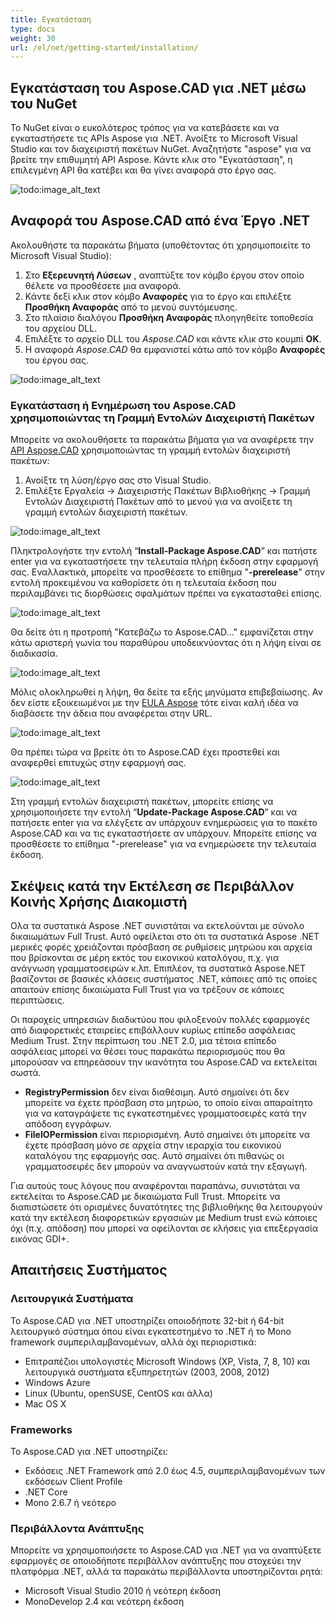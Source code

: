 ```yaml
---
title: Εγκατάσταση
type: docs
weight: 30
url: /el/net/getting-started/installation/
---
```


## **Εγκατάσταση του Aspose.CAD για .NET μέσω του NuGet**

Το NuGet είναι ο ευκολότερος τρόπος για να κατεβάσετε και να εγκαταστήσετε τις APIs Aspose για .NET. Ανοίξτε το Microsoft Visual Studio και τον διαχειριστή πακέτων NuGet. Αναζητήστε "aspose" για να βρείτε την επιθυμητή API Aspose. Κάντε κλικ στο "Εγκατάσταση", η επιλεγμένη API θα κατέβει και θα γίνει αναφορά στο έργο σας.

![todo:image_alt_text](/_assets/install/installation_1.png)

## **Αναφορά του Aspose.CAD από ένα Έργο .NET**

Ακολουθήστε τα παρακάτω βήματα (υποθέτοντας ότι χρησιμοποιείτε το Microsoft Visual Studio):

1. Στο **Εξερευνητή Λύσεων** , αναπτύξτε τον κόμβο έργου στον οποίο θέλετε να προσθέσετε μια αναφορά.
1. Κάντε δεξί κλικ στον κόμβο **Αναφορές** για το έργο και επιλέξτε **Προσθήκη Αναφοράς** από το μενού συντόμευσης.
1. Στο πλαίσιο διαλόγου **Προσθήκη Αναφοράς** πλοηγηθείτε τοποθεσία του αρχείου DLL.
1. Επιλέξτε το αρχείο DLL του *Aspose.CAD* και κάντε κλικ στο κουμπί **OK**.
1. Η αναφορά *Aspose.CAD* θα εμφανιστεί κάτω από τον κόμβο **Αναφορές** του έργου σας.

![todo:image_alt_text](/_assets/install/installation_2.png)

### **Εγκατάσταση ή Ενημέρωση του Aspose.CAD χρησιμοποιώντας τη Γραμμή Εντολών Διαχειριστή Πακέτων**

Μπορείτε να ακολουθήσετε τα παρακάτω βήματα για να αναφέρετε την [API Aspose.CAD](https://www.nuget.org/packages/Aspose.CAD/) χρησιμοποιώντας τη γραμμή εντολών διαχειριστή πακέτων:

1. Ανοίξτε τη λύση/έργο σας στο Visual Studio.
1. Επιλέξτε Εργαλεία -> Διαχειριστής Πακέτων Βιβλιοθήκης -> Γραμμή Εντολών Διαχειριστή Πακέτων από το μενού για να ανοίξετε τη γραμμή εντολών διαχειριστή πακέτων.

![todo:image_alt_text](/_assets/install/installation_3.png)

Πληκτρολογήστε την εντολή “**Install-Package Aspose.CAD**” και πατήστε enter για να εγκαταστήσετε την τελευταία πλήρη έκδοση στην εφαρμογή σας. Εναλλακτικά, μπορείτε να προσθέσετε το επίθημα "**-prerelease**" στην εντολή προκειμένου να καθορίσετε ότι η τελευταία έκδοση που περιλαμβάνει τις διορθώσεις σφαλμάτων πρέπει να εγκατασταθεί επίσης.

![todo:image_alt_text](/_assets/install/installation_4.png)

Θα δείτε ότι η προτροπή "Κατεβάζω το Aspose.CAD..." εμφανίζεται στην κάτω αριστερή γωνία του παραθύρου υποδεικνύοντας ότι η λήψη είναι σε διαδικασία. 

![todo:image_alt_text](/_assets/install/installation_5.png)

Μόλις ολοκληρωθεί η λήψη, θα δείτε τα εξής μηνύματα επιβεβαίωσης. Αν δεν είστε εξοικειωμένοι με την [EULA Aspose](https://about.aspose.com/legal/eula) τότε είναι καλή ιδέα να διαβάσετε την άδεια που αναφέρεται στην URL.

![todo:image_alt_text](/_assets/install/installation_6.png)

Θα πρέπει τώρα να βρείτε ότι το Aspose.CAD έχει προστεθεί και αναφερθεί επιτυχώς στην εφαρμογή σας.

![todo:image_alt_text](/_assets/install/installation_7.png)

Στη γραμμή εντολών διαχειριστή πακέτων, μπορείτε επίσης να χρησιμοποιήσετε την εντολή “**Update-Package Aspose.CAD**” και να πατήσετε enter για να ελέγξετε αν υπάρχουν ενημερώσεις για το πακέτο Aspose.CAD και να τις εγκαταστήσετε αν υπάρχουν. Μπορείτε επίσης να προσθέσετε το επίθημα "-prerelease" για να ενημερώσετε την τελευταία έκδοση.

## **Σκέψεις κατά την Εκτέλεση σε Περιβάλλον Κοινής Χρήσης Διακομιστή**

Ολα τα συστατικά Aspose .NET συνιστάται να εκτελούνται με σύνολο δικαιωμάτων Full Trust. Αυτό οφείλεται στο ότι τα συστατικά Aspose .NET μερικές φορές χρειάζονται πρόσβαση σε ρυθμίσεις μητρώου και αρχεία που βρίσκονται σε μέρη εκτός του εικονικού καταλόγου, π.χ. για ανάγνωση γραμματοσειρών κ.λπ. Επιπλέον, τα συστατικά Aspose.NET βασίζονται σε βασικές κλάσεις συστήματος .NET, κάποιες από τις οποίες απαιτούν επίσης δικαιώματα Full Trust για να τρέξουν σε κάποιες περιπτώσεις.

Οι παροχείς υπηρεσιών διαδικτύου που φιλοξενούν πολλές εφαρμογές από διαφορετικές εταιρείες επιβάλλουν κυρίως επίπεδο ασφάλειας Medium Trust. Στην περίπτωση του .NET 2.0, μια τέτοια επίπεδο ασφάλειας μπορεί να θέσει τους παρακάτω περιορισμούς που θα μπορούσαν να επηρεάσουν την ικανότητα του Aspose.CAD να εκτελείται σωστά.

- **RegistryPermission** δεν είναι διαθέσιμη. Αυτό σημαίνει ότι δεν μπορείτε να έχετε πρόσβαση στο μητρώο, το οποίο είναι απαραίτητο για να καταγράψετε τις εγκατεστημένες γραμματοσειρές κατά την απόδοση εγγράφων.
- **FileIOPermission** είναι περιορισμένη. Αυτό σημαίνει ότι μπορείτε να έχετε πρόσβαση μόνο σε αρχεία στην ιεραρχία του εικονικού καταλόγου της εφαρμογής σας. Αυτό σημαίνει ότι πιθανώς οι γραμματοσειρές δεν μπορούν να αναγνωστούν κατά την εξαγωγή.

Για αυτούς τους λόγους που αναφέρονται παραπάνω, συνιστάται να εκτελείται το Aspose.CAD με δικαιώματα Full Trust. Μπορείτε να διαπιστώσετε ότι ορισμένες δυνατότητες της βιβλιοθήκης θα λειτουργούν κατά την εκτέλεση διαφορετικών εργασιών με Medium trust ενώ κάποιες όχι (π.χ. απόδοση) που μπορεί να οφείλονται σε κλήσεις για επεξεργασία εικόνας GDI+.

## **Απαιτήσεις Συστήματος**

### **Λειτουργικά Συστήματα**

Το Aspose.CAD για .NET υποστηρίζει οποιοδήποτε 32-bit ή 64-bit λειτουργικό σύστημα όπου είναι εγκατεστημένο το .NET ή το Mono framework συμπεριλαμβανομένων, αλλά όχι περιοριστικά:

- Επιτραπέζιοι υπολογιστές Microsoft Windows (XP, Vista, 7, 8, 10) και λειτουργικά συστήματα εξυπηρετητών (2003, 2008, 2012)
- Windows Azure
- Linux (Ubuntu, openSUSE, CentOS και άλλα)
- Mac OS X

### **Frameworks**

Το Aspose.CAD για .NET υποστηρίζει:

- Εκδόσεις .NET Framework από 2.0 έως 4.5, συμπεριλαμβανομένων των εκδόσεων Client Profile
- .NET Core
- Mono 2.6.7 ή νεότερο

### **Περιβάλλοντα Ανάπτυξης**

Μπορείτε να χρησιμοποιήσετε το Aspose.CAD για .NET για να αναπτύξετε εφαρμογές σε οποιοδήποτε περιβάλλον ανάπτυξης που στοχεύει την πλατφόρμα .NET, αλλά τα παρακάτω περιβάλλοντα υποστηρίζονται ρητά:

- Microsoft Visual Studio 2010 ή νεότερη έκδοση
- MonoDevelop 2.4 και νεότερη έκδοση
